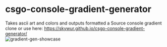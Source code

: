 # csgo-console-gradient-generator
Takes ascii art and colors and outputs formatted a Source console gradient<br>
clone or use here: https://skywur.github.io/csgo-console-gradient-generator/<br>
![gradient-gen-showcase](https://user-images.githubusercontent.com/46612603/230599916-727c49b5-28b0-493f-81ad-75e9989c219c.png)
